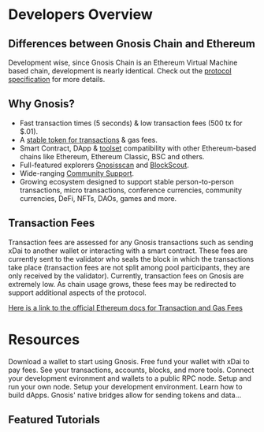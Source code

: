 ---
---

# Developers Overview

## Differences between Gnosis Chain and Ethereum

Development wise, since Gnosis Chain is an Ethereum Virtual Machine based chain, development is nearly identical. Check out the [protocol specification](/specs) for more details.

## Why Gnosis?

* Fast transaction times (5 seconds) & low transaction fees (500 tx for $.01).
* A [stable token for transactions](/about/tokens/xdai) & gas fees.
* Smart Contract, DApp & [toolset](/tools) compatibility with other Ethereum-based chains like Ethereum, Ethereum Classic, BSC and others.
* Full-featured explorers [Gnosisscan](https://gnosisscan.io) and [BlockScout](https://blockscout.com/xdai/mainnet).
* Wide-ranging [Community Support](/about/overview/community).
* Growing ecosystem designed to support stable person-to-person transactions, micro transactions, conference currencies, community currencies, DeFi, NFTs, DAOs, games and more.



## Transaction Fees

Transaction fees are assessed for any Gnosis transactions such as sending xDai to another wallet or interacting with a smart contract. These fees are currently sent to the validator who seals the block in which the transactions take place (transaction fees are not split among pool participants, they are only received by the validator). Currently, transaction fees on Gnosis are extremely low. As chain usage grows, these fees may be redirected to support additional aspects of the protocol. 

[Here is a link to the official Ethereum docs for Transaction and Gas Fees](https://ethereum.org/en/developers/docs/gas/)

# Resources

<div class="row">
<box href="/tools/wallets" title="Wallets">Download a wallet to start using Gnosis.</box>
<box href="/tools/faucets" title="Faucets">Free fund your wallet with xDai to pay fees.</box>
<box href="/tools/explorers" title="Explorers">See your transactions, accounts, blocks, and more tools.</box>
<box href="/tools/rpc" title="RPC Providers">Connect your development evironment and wallets to a public RPC node.</box>
<box href="/node" title="Run a Node">Setup and run your own node.</box>
<box href="/developers/smart-contracts/" title="Dev Tools">Setup your development environment.</box>
<box href="/developers/building/first-contract" title="Tutorials">Learn how to build dApps.</box>
<box href="/bridges" title="Bridges">Gnosis' native bridges allow for sending tokens and data...</box>
</div>

## Featured Tutorials

<tutorialsFeatured />